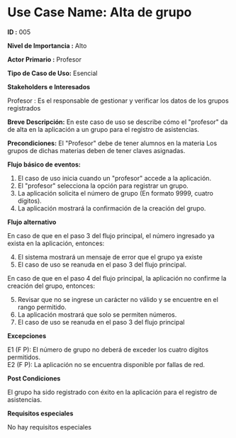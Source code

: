 # Use Case Name: Alta de grupo

**ID :** 005

**Nivel de Importancia :** Alto

**Actor Primario :** Profesor 

**Tipo de Caso de Uso:** Esencial

**Stakeholders e Interesados**

Profesor : Es el responsable de gestionar y verificar los datos de los grupos registrados

**Breve Descripción:** En este caso de uso se describe cómo el "profesor" da de alta en la aplicación a un grupo para el registro de asistencias.

**Precondiciones:** El "Profesor" debe de tener alumnos en la materia
Los grupos de dichas materias deben de tener claves asignadas.

**Flujo básico de eventos:**
 
1. 	El caso de uso inicia cuando un "profesor" accede a la aplicación.
2. 	El "profesor" selecciona la opción para registrar un grupo.
3. 	La aplicación solicita el número de grupo (En formato 9999, cuatro dígitos).
4. 	La aplicación mostrará la confirmación de la creación del grupo. 
 
**Flujo alternativo**
 
En caso de que en el paso 3 del flujo principal, el número ingresado ya exista en la aplicación, entonces:

4.   El sistema mostrará un mensaje de error que el grupo ya existe 
5.   El caso de uso se reanuda en el paso 3 del flujo principal.

En caso de que en el paso 4 del flujo principal, la aplicación no confirme la creación del grupo, entonces: 

5. Revisar que no se ingrese un carácter no válido y se encuentre en el rango permitido.
6. La aplicación mostrará que solo se permiten números. 
7. El caso de uso se reanuda en el paso 3 del flujo principal 
 
**Excepciones**

E1 (F P): El número de grupo no deberá de exceder los cuatro dígitos permitidos.  
E2 (F P): La aplicación no se encuentra disponible por fallas de red.

  
**Post Condiciones**

El grupo ha sido registrado con éxito en la aplicación para el registro de asistencias.

**Requisitos especiales**

No hay requisitos especiales

